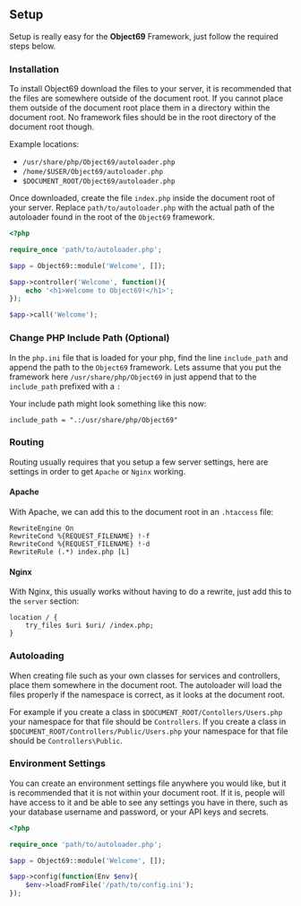 ## Setup

Setup is really easy for the **Object69** Framework, just follow the required steps below.

### Installation

To install Object69 download the files to your server, it is recommended that the files are somewhere outside of the document root. If you cannot place them outside of the document root place them in a directory within the document root. No framework files should be in the root directory of the document root though.

Example locations:

* `/usr/share/php/Object69/autoloader.php`
* `/home/$USER/Object69/autoloader.php`
* `$DOCUMENT_ROOT/Object69/autoloader.php`

Once downloaded, create the file `index.php` inside the document root of your server. Replace `path/to/autoloader.php` with the actual path of the autoloader found in the root of the `Object69` framework.

```php
<?php

require_once 'path/to/autoloader.php';

$app = Object69::module('Welcome', []);

$app->controller('Welcome', function(){
    echo '<h1>Welcome to Object69!</h1>';
});

$app->call('Welcome');
```

### Change PHP Include Path (Optional)

In the `php.ini` file that is loaded for your php, find the line `include_path` and append the path to the `Object69` framework. Lets assume that you put the framework here `/usr/share/php/Object69` in just append that to the `include_path` prefixed with a `:`

Your include path might look something like this now:

`include_path = ".:/usr/share/php/Object69"`

### Routing

Routing usually requires that you setup a few server settings, here are settings in order to get `Apache` or `Nginx` working.

#### Apache

With Apache, we can add this to the document root in an `.htaccess` file:

    RewriteEngine On
    RewriteCond %{REQUEST_FILENAME} !-f
    RewriteCond %{REQUEST_FILENAME} !-d
    RewriteRule (.*) index.php [L]

#### Nginx

With Nginx, this usually works without having to do a rewrite, just add this to the `server` section:

    location / {
        try_files $uri $uri/ /index.php;
    }

### Autoloading

When creating file such as your own classes for services and controllers, place them somewhere in the document root. The autoloader will load the files properly if the namespace is correct, as it looks at the document root.

For example if you create a class in `$DOCUMENT_ROOT/Contollers/Users.php` your namespace for that file should be `Controllers`. If you create a class in `$DOCUMENT_ROOT/Controllers/Public/Users.php` your namespace for that file should be `Controllers\Public`.

### Environment Settings

You can create an environment settings file anywhere you would like, but it is recommended that it is not within your document root. If it is, people will have access to it and be able to see any settings you have in there, such as your database username and password, or your API keys and secrets.

```php
<?php

require_once 'path/to/autoloader.php';

$app = Object69::module('Welcome', []);

$app->config(function(Env $env){
    $env->loadFromFile('/path/to/config.ini');
});
```